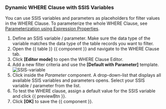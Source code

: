 
### Dynamic WHERE Clause with SSIS Variables

You can use SSIS variables and parameters as placeholders for filter values in the WHERE Clause.
To parameterize the whole WHERE Clause, see [Parameterization using Expression Properties](parameterization.md#parameterization-using-expression-properties).

1. Define an SSIS variable / parameter. Make sure the data type of the variable matches the data type of the table records you want to filter.
2. Open the {{ table }} {{ component }} and navigate to the WHERE Clause tab.
3. Click **[Editor mode]** to open the WHERE Clause Editor.
4. Add a new filter criteria and use the **[Default with Parameter]** template.<br>
![SSIS-variable](../../assets/images/documentation/components/table/xis/ssis-variable.png)
5. Click inside the *Parameter* component. A drop-down-list that displays all available SSIS variables and parameters opens. Select your SSIS variable / parameter from the list.
6. To test the WHERE clause, assign a default value for the SSIS variable and click {{ previewBtn }}.
7. Click **[OK]** to save the {{ component }}.